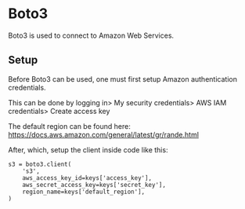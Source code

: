 # Boto3

Boto3 is used to connect to Amazon Web Services.

## Setup

Before Boto3 can be used, one must first setup Amazon authentication credentials.

This can be done by logging in> My security credentials> AWS IAM credentials> Create access key

The default region can be found here: https://docs.aws.amazon.com/general/latest/gr/rande.html

After, which, setup the client inside code like this:

```
s3 = boto3.client(
    's3',
    aws_access_key_id=keys['access_key'],
    aws_secret_access_key=keys['secret_key'],
    region_name=keys['default_region'],
)
```
